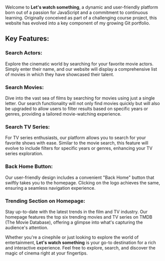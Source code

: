 Welcome to **Let's watch something**, a dynamic and user-friendly platform born out of a passion for JavaScript and a commitment to continuous learning. Originally conceived as part of a challenging course project, this website has evolved into a key component of my growing Git portfolio.

## Key Features:

### Search Actors:
Explore the cinematic world by searching for your favorite movie actors. Simply enter their name, and our website will display a comprehensive list of movies in which they have showcased their talent.

### Search Movies:
Dive into the vast sea of films by searching for movies using just a single letter. Our search functionality will not only find movies quickly but will also be upgraded to allow users to filter results based on specific years or genres, providing a tailored movie-watching experience.

### Search TV Series:
For TV series enthusiasts, our platform allows you to search for your favorite shows with ease. Similar to the movie search, this feature will evolve to include filters for specific years or genres, enhancing your TV series exploration.

### Back Home Button:
Our user-friendly design includes a convenient "Back Home" button that swiftly takes you to the homepage. Clicking on the logo achieves the same, ensuring a seamless navigation experience.

### Trending Section on Homepage:
Stay up-to-date with the latest trends in the film and TV industry. Our homepage features the top six trending movies and TV series on TMDB (The Movie Database), offering a glimpse into what's capturing the audience's attention.

Whether you're a cinephile or just looking to explore the world of entertainment, **Let's watch something** is your go-to destination for a rich and interactive experience. Feel free to explore, search, and discover the magic of cinema right at your fingertips.
